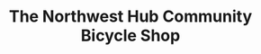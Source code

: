 ---
title: "The Northwest Hub Community Bicycle Shop"
url: /salem/the-northwest-hub-community-bicycle-shop/
shop: Fahrrad
---